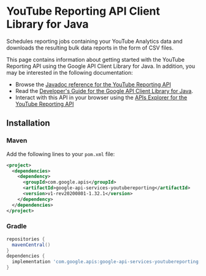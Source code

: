 # YouTube Reporting API Client Library for Java

Schedules reporting jobs containing your YouTube Analytics data and downloads the resulting bulk data reports in the form of CSV files.

This page contains information about getting started with the YouTube Reporting API
using the Google API Client Library for Java. In addition, you may be interested
in the following documentation:

* Browse the [Javadoc reference for the YouTube Reporting API][javadoc]
* Read the [Developer's Guide for the Google API Client Library for Java][google-api-client].
* Interact with this API in your browser using the [APIs Explorer for the YouTube Reporting API][api-explorer]

## Installation

### Maven

Add the following lines to your `pom.xml` file:

```xml
<project>
  <dependencies>
    <dependency>
      <groupId>com.google.apis</groupId>
      <artifactId>google-api-services-youtubereporting</artifactId>
      <version>v1-rev20200801-1.32.1</version>
    </dependency>
  </dependencies>
</project>
```

### Gradle

```gradle
repositories {
  mavenCentral()
}
dependencies {
  implementation 'com.google.apis:google-api-services-youtubereporting:v1-rev20200801-1.32.1'
}
```

[javadoc]: https://googleapis.dev/java/google-api-services-youtubereporting/latest/index.html
[google-api-client]: https://github.com/googleapis/google-api-java-client/
[api-explorer]: https://developers.google.com/apis-explorer/#p/youtubereporting/v1/
